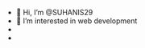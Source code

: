 - 👋 Hi, I’m @SUHANIS29
- 👀 I’m interested in web development
- 
-

<!---
SUHANIS29/SUHANIS29 is a ✨ special ✨ repository because its `README.md` (this file) appears on your GitHub profile.
You can click the Preview link to take a look at your changes.
--->
